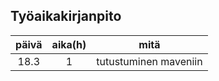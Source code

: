 <h2>Työaikakirjanpito</h2>

| päivä | aika(h) | mitä |
| :---: |:---:    | :---:|
| 18.3   | 1     | tutustuminen maveniin    |

